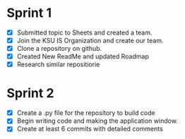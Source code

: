 # Sprint 1
- [x] Submitted topic to Sheets and created a team.
- [x] Join the KSU IS Organization and create our team.
- [x] Clone a repository on github.
- [x] Created New ReadMe and updated Roadmap
- [x] Research similar repositiorie
# Sprint 2
- [x] Create a .py file for the repository to build code
- [x] Begin writing code and making the application window. 
- [x] Create at least 6 commits with detailed comments
